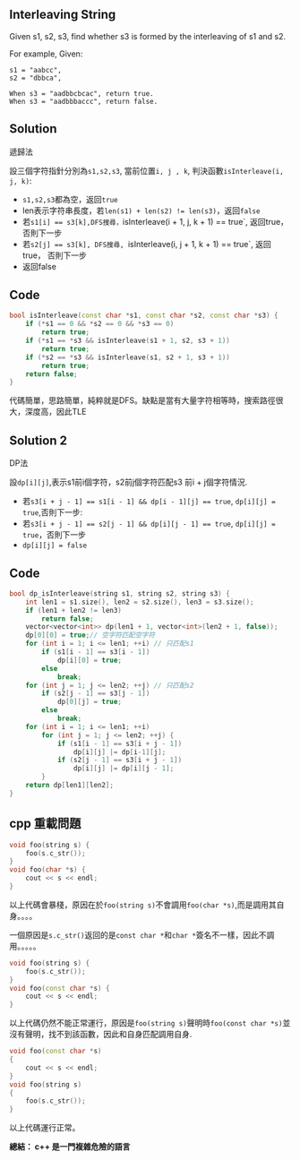 ## Interleaving String

Given s1, s2, s3, find whether s3 is formed by the interleaving of s1 and s2.

For example,
Given:
```
s1 = "aabcc",
s2 = "dbbca",

When s3 = "aadbbcbcac", return true.
When s3 = "aadbbbaccc", return false.
```

## Solution

遞歸法

設三個字符指針分別為`s1,s2,s3`, 當前位置`i, j , k`, 判決函數`isInterleave(i, j, k)`:

* `s1,s2,s3`都為空，返回`true`
* len表示字符串長度，若`len(s1) + len(s2) != len(s3)`，返回`false`
* 若`s1[i] == s3[k],DFS搜尋，`isInterleave(i + 1, j, k + 1) == true`, 返回true， 否則下一步
* 若`s2[j] == s3[k], DFS搜尋, `isInterleave(i, j + 1, k + 1) == true`, 返回true， 否則下一步
* 返回false

## Code
```cpp
bool isInterleave(const char *s1, const char *s2, const char *s3) {
	if (*s1 == 0 && *s2 == 0 && *s3 == 0)
		return true;
	if (*s1 == *s3 && isInterleave(s1 + 1, s2, s3 + 1))
		return true;
	if (*s2 == *s3 && isInterleave(s1, s2 + 1, s3 + 1))
		return true;
	return false;
}
```

代碼簡單，思路簡單，純粹就是DFS。缺點是當有大量字符相等時，搜索路徑很大，深度高，因此TLE

## Solution 2

DP法

設`dp[i][j]`,表示s1前i個字符，s2前j個字符匹配s3 前i + j個字符情況.

* 若`s3[i + j - 1] == s1[i - 1] && dp[i - 1][j] == true`, `dp[i][j] = true`,否則下一步:
* 若`s3[i + j - 1] == s2[j - 1] && dp[i][j - 1] == true`, `dp[i][j] = true`，否則下一步
* `dp[i][j] = false`

## Code
```cpp
bool dp_isInterleave(string s1, string s2, string s3) {
	int len1 = s1.size(), len2 = s2.size(), len3 = s3.size();
	if (len1 + len2 != len3)
		return false;
	vector<vector<int>> dp(len1 + 1, vector<int>(len2 + 1, false));
	dp[0][0] = true;// 空字符匹配空字符
	for (int i = 1; i <= len1; ++i) // 只匹配s1
		if (s1[i - 1] == s3[i - 1])
			dp[i][0] = true;
		else
			break;
	for (int j = 1; j <= len2; ++j) // 只匹配s2
		if (s2[j - 1] == s3[j - 1])
			dp[0][j] = true;
		else
			break;
	for (int i = 1; i <= len1; ++i)
		for (int j = 1; j <= len2; ++j) {
			if (s1[i - 1] == s3[i + j - 1])
				dp[i][j] |= dp[i-1][j];
			if (s2[j - 1] == s3[i + j - 1])
				dp[i][j] |= dp[i][j - 1];
		}
	return dp[len1][len2];
}
```

## cpp 重載問題

```cpp
void foo(string s) {
	foo(s.c_str());
}
void foo(char *s) {
	cout << s << endl;
}
```
以上代碼會暴棧，原因在於`foo(string s)`不會調用`foo(char *s)`,而是調用其自身。。。。

一個原因是`s.c_str()`返回的是`const char *`和`char *`簽名不一樣，因此不調用。。。。。
```cpp
void foo(string s) {
	foo(s.c_str());
}
void foo(const char *s) {
	cout << s << endl;
}
```

以上代碼仍然不能正常運行，原因是`foo(string s)`聲明時`foo(const char *s)`並沒有聲明，找不到該函數，因此和自身匹配調用自身.

```cpp
void foo(const char *s)
{
	cout << s << endl;
}
void foo(string s)
{
	foo(s.c_str());
}
```

以上代碼運行正常。

**總結： c++ 是一門複雜危險的語言**
